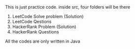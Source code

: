 This is just practice code. 
inside src, four folders will be there 
  1. LeetCode Solve problem (Solution)
  2. LeetCode Qestions
  3. HackerRank Problem (Solution)
  4. HackerRank Questions

All the codes are only written in Java 
